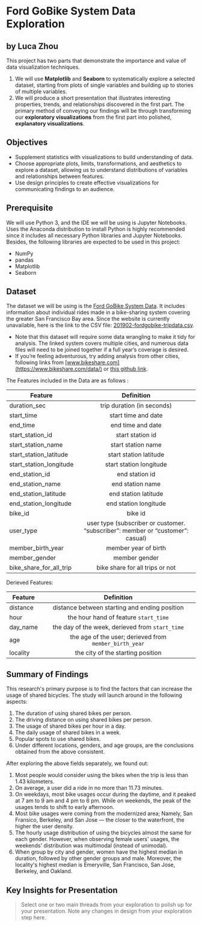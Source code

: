 # Ford GoBike System Data Exploration

## by Luca Zhou

This project has two parts that demonstrate the importance and value of data visualization techniques.

1. We will use **Matplotlib** and  **Seaborn** to systematically explore a selected dataset, starting from plots of single variables and building up to stories of multiple variables.
2. We will produce a short presentation that illustrates interesting properties, trends, and relationships discovered in the first part. The primary method of conveying our findings will be through transforming our **exploratory visualizations** from the first part into polished, **explanatory visualizations**.

## Objectives

* Supplement statistics with visualizations to build understanding of data.
* Choose appropriate plots, limits, transformations, and aesthetics to explore a dataset, allowing us to understand distributions of variables and relationships between features.
* Use design principles to create effective visualizations for communicating findings to an audience.

## Prerequisite

We will use Python 3, and the IDE we will be using is Jupyter Notebooks. Uses the Anaconda distribution to install Python is highly recommended since it includes all necessary Python libraries and Jupyter Notebooks. Besides, the following libraries are expected to be used in this project:

* NumPy
* pandas
* Matplotlib
* Seaborn

## Dataset

The dataset we will be using is the [Ford GoBike System Data](https://www.fordgobike.com/system-data). It includes information about individual rides made in a bike-sharing system covering the greater San Francisco Bay area. Since the website is currently unavailable, here is the link to the CSV file: [201902-fordgobike-tripdata.csv](https://video.udacity-data.com/topher/2020/October/5f91cf38_201902-fordgobike-tripdata/201902-fordgobike-tripdata.csv).

* Note that this dataset will require some data wrangling to make it tidy for analysis. The linked system covers multiple cities, and numerous data files will need to be joined together if a full year’s coverage is desired.
* If you’re feeling adventurous, try adding analysis from other cities, following links from [www.bikeshare.com](https://www.bikeshare.com/data/) or [this github link](https://github.com/BetaNYC/Bike-Share-Data-Best-Practices/wiki/Bike-Share-Data-Systems).

The Features included in the Data are as follows :

| Feature       | Definition    |
| ------------- |:-------------:|
| duration_sec | trip duration (in seconds) |
| start_time | start time and date |
| end_time | end time and date |
| start_station_id | start station id |
| start_station_name | start station name |
| start_station_latitude | start station latitude |
| start_station_longitude | start station longitude |
| end_station_id | end station id |
| end_station_name | end station name |
| end_station_latitude | end station latitude |
| end_station_longitude | end station longitude |
| bike_id | bike id |
| user_type | user type (subscriber or customer. “subscriber”: member or “customer”: casual) |
| member_birth_year | member year of birth |
| member_gender | member gender |
| bike_share_for_all_trip | bike share for all trips or not |

Derieved Features:

| Feature       | Definition    |
| ------------- |:-------------:|
| distance | distance between starting and ending position |
| hour | the hour hand of feature ``start_time`` |
| day_name | the day of the week, derieved from ``start_time`` |
| age | the age of the user; derieved from ``member_birth_year`` |
| locality | the city of the starting position |

## Summary of Findings

This research's primary purpose is to find the factors that can increase the usage of shared bicycles. The study will launch around in the following aspects:

1. The duration of using shared bikes per person.
2. The driving distance on using shared bikes per person.
3. The usage of shared bikes per hour in a day.
4. The daily usage of shared bikes in a week.
5. Popular spots to use shared bikes.
6. Under different locations, genders, and age groups, are the conclusions obtained from the above consistent.

After exploring the above fields separately, we found out:

1. Most people would consider using the bikes when the trip is less than 1.43 kilometers.
2. On average, a user did a ride in no more than 11.73 minutes.
3. On weekdays, most bike usages occur during the daytime, and it peaked at 7 am to 9 am and 4 pm to 6 pm. While on weekends, the peak of the usages tends to shift to early afternoon.
4. Most bike usages were coming from the modernized area; Namely, San Fransico, Berkeley, and San Jose — the closer to the waterfront, the higher the user density.
5. The hourly usage distribution of using the bicycles almost the same for each gender. However, when observing female users' usages, the weekends' distribution was multimodal (instead of unimodal).
6. When group by city and gender, women have the highest median in duration, followed by other gender groups and male. Moreover, the locality's highest median is Emeryville, San Francisco, San Jose, Berkeley, and Oakland.

## Key Insights for Presentation

> Select one or two main threads from your exploration to polish up for your presentation. Note any changes in design from your exploration step here.